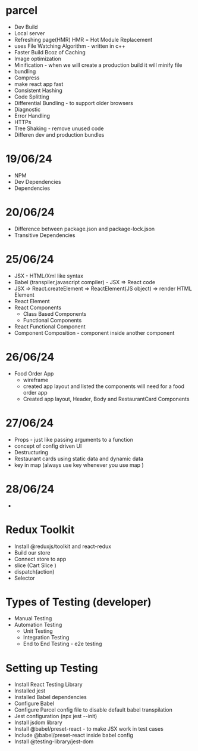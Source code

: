 # parcel

- Dev Build
- Local server
- Refreshing page(HMR) HMR = Hot Module Replacement
- uses File Watching Algorithm - written in c++
- Faster Build Bcoz of Caching
- Image optimization
- Minification - when we will create a production build it will minify file
- bundling
- Compress
- make react app fast
- Consistent Hashing
- Code Splitting
- Differential Bundling - to support older browsers
- Diagnostic
- Error Handling
- HTTPs
- Tree Shaking - remove unused code
- Differen dev and production bundles

# 19/06/24

- NPM
- Dev Dependencies
- Dependencies

# 20/06/24

- Difference between package.json and package-lock.json
- Transitive Dependencies

# 25/06/24

- JSX - HTML/Xml like syntax
- Babel (transpiler,javascript compiler) - JSX => React code
- JSX => React.createElement => ReactElement(JS object) => render HTML Element
- React Element
- React Components
  - Class Based Components
  - Functional Components
- React Functional Component
- Component Composition - component inside another component

# 26/06/24

- Food Order App
  - wireframe
  - created app layout and listed the components will need for a food order app
  - Created app layout, Header, Body and RestaurantCard Components

# 27/06/24

- Props - just like passing arguments to a function
- concept of config driven UI
- Destructuring
- Restaurant cards using static data and dynamic data
- key in map (always use key whenever you use map )

# 28/06/24

-

# Redux Toolkit

- Install @reduxjs/toolkit and react-redux
- Build our store
- Connect store to app
- slice (Cart Slice )
- dispatch(action)
- Selector

# Types of Testing (developer)

- Manual Testing
- Automation Testing
  - Unit Testing
  - Integration Testing
  - End to End Testing - e2e testing

# Setting up Testing

- Install React Testing Library
- Installed jest
- Installed Babel dependencies
- Configure Babel
- Configure Parcel config file to disable default babel transpilation
- Jest configuration (npx jest --init)
- Install jsdom library
- Install @babel/preset-react - to make JSX work in test cases
- Include @babel/preset-react inside babel config
- Install @testing-library/jest-dom
